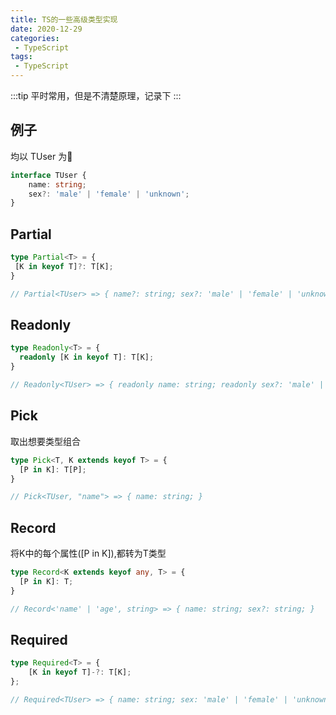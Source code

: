 ```yaml
---
title: TS的一些高级类型实现
date: 2020-12-29
categories:
 - TypeScript
tags:
 - TypeScript
---
```


:::tip
平时常用，但是不清楚原理，记录下
:::

## 例子

均以 TUser 为🌰

```typescript
interface TUser {
    name: string;
    sex?: 'male' | 'female' | 'unknown';
}
```

## Partial

```typescript
type Partial<T> = {
 [K in keyof T]?: T[K];
}

// Partial<TUser> => { name?: string; sex?: 'male' | 'female' | 'unknown'; }
```

## Readonly

```typescript
type Readonly<T> = {
  readonly [K in keyof T]: T[K];
}

// Readonly<TUser> => { readonly name: string; readonly sex?: 'male' | 'female' | 'unknown'; }
```

## Pick

取出想要类型组合

```typescript
type Pick<T, K extends keyof T> = {
  [P in K]: T[P];
}

// Pick<TUser, "name"> => { name: string; }
```

## Record

将K中的每个属性([P in K]),都转为T类型

```typescript
type Record<K extends keyof any, T> = {
  [P in K]: T;
}

// Record<'name' | 'age', string> => { name: string; sex?: string; }
```

## Required 

```typescript
type Required<T> = {
    [K in keyof T]-?: T[K];
};

// Required<TUser> => { name: string; sex: 'male' | 'female' | 'unknown'; }
```

